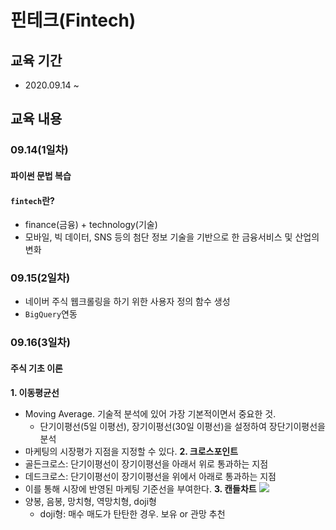 # 핀테크(Fintech)

## 교육 기간
- 2020.09.14 ~ 

## 교육 내용
### 09.14(1일차)
#### 파이썬 문법 복습
#### `fintech`란?
- finance(금융) + technology(기술)
- 모바일, 빅 데이터, SNS 등의 첨단 정보 기술을 기반으로 한 금융서비스 및 산업의 변화

### 09.15(2일차)
  - 네이버 주식 웹크롤링을 하기 위한 사용자 정의 함수 생성
  - `BigQuery`연동
  
### 09.16(3일차)
#### 주식 기초 이론
  __1. 이동평균선__
  - Moving Average. 기술적 분석에 있어 가장 기본적이면서 중요한 것.
    + 단기이평선(5일 이평선), 장기이평선(30일 이평선)을 설정하여 장단기이평선을 분석
  - 마케팅의 시장평가 지점을 지정할 수 있다.
  __2. 크로스포인트__
  - 골든크로스: 단기이평선이 장기이평선을 아래서 위로 통과하는 지점
  - 데드크로스: 단기이평선이 장기이평선을 위에서 아래로 통과하는 지점
  - 이를 통해 시장에 반영된 마케팅 기준선을 부여한다.
  __3. 캔들차트__
  ![](https://t1.daumcdn.net/thumb/R720x0/?fname=http://t1.daumcdn.net/brunch/service/user/2x51/image/p85QlzWxuyyLBzQm-hb027P9B0M.png)
  - 양봉, 음봉, 망치형, 역망치형, doji형
    + doji형: 매수 매도가 탄탄한 경우. 보유 or 관망 추천



